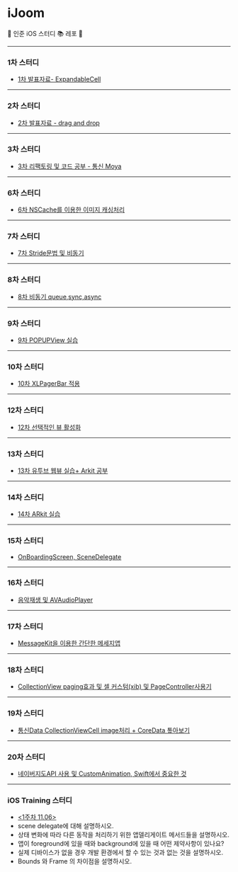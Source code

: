 # iJoom
📱 인준 iOS 스터디 📚 레포 📱
***
### 1차 스터디
* [1차 발표자료- ExpandableCell](https://github.com/iOS-SOPT-iNNovation/iJoom/blob/master/1차%20발표내용%20(ExpandableCell).md)



***


### 2차 스터디
* [2차 발표자료 - drag and drop](https://github.com/iOS-SOPT-iNNovation/iJoom/blob/master/2차%20스터디%20내용.md)



***

### 3차 스터디
* [3차 리팩토링 및 코드 공부 - 통신 Moya](https://github.com/iOS-SOPT-iNNovation/iJoom/blob/master/3차%20스터디.md)



***

### 6차 스터디
* [6차 NSCache를 이용한 이미지 캐싱처리](https://github.com/iOS-SOPT-iNNovation/iJoom/blob/master/4차%20스터디%20.md)



***

### 7차 스터디

* [7차 Stride문법 및 비동기](https://github.com/iOS-SOPT-iNNovation/iJoom/blob/master/7차%20스터디.md)

***

### 8차 스터디

* [8차 비동기 queue,sync,async](https://github.com/iOS-SOPT-iNNovation/iJoom/blob/master/8차%20스터디.md)

***

### 9차 스터디

* [9차 POPUPView 실습](https://github.com/iOS-SOPT-iNNovation/iJoom/tree/master/practicePopupView)

***


### 10차 스터디

* [10차 XLPagerBar 적용](https://github.com/iOS-SOPT-iNNovation/iJoom/blob/master/10차%20스터디.md)


***


### 12차 스터디

* [12차 선택적인 뷰 활성화](https://github.com/iOS-SOPT-iNNovation/iJoom/blob/master/12차%20스터디.md)


***



### 13차 스터디

 * [13차 유투브 웹뷰 실습+ Arkit 공부](https://github.com/iOS-SOPT-iNNovation/iJoom/blob/master/13차%20스터디.md)


***



### 14차 스터디
 * [14차 ARkit 실습](https://github.com/iOS-SOPT-iNNovation/iJoom/blob/master/14차%20스터디.md)


***

### 15차 스터디
 * [OnBoardingScreen, SceneDelegate](https://github.com/iOS-SOPT-iNNovation/iJoom/blob/master/15차%20스터디.md)
 
 
 ***
 
 
 ### 16차 스터디
 * [음악재생 및 AVAudioPlayer](https://github.com/iOS-SOPT-iNNovation/iJoom/blob/master/16차%20스터디.md)


***


### 17차 스터디
 * [MessageKit을 이용한 간단한 메세지앱](https://github.com/iOS-SOPT-iNNovation/iJoom/blob/master/17차%20스터디.md)
 
 
 ***
 
 
 ### 18차 스터디
  * [CollectionView paging효과 및 셀 커스텀(xib) 및 PageController사용기](https://github.com/iOS-SOPT-iNNovation/iJoom/blob/master/18차%20스터디.md)


***


### 19차 스터디
 * [통신Data CollectionViewCell image처리 + CoreData 톺아보기](https://github.com/iOS-SOPT-iNNovation/iJoom/blob/master/19차%20스터디.md)
 
 
 ***
 
 ### 20차 스터디
  * [네이버지도API 사용 및 CustomAnimation, Swift에서 중요한 것](https://github.com/iOS-SOPT-iNNovation/iJoom/blob/master/20차%20스터디.md)
  
  ***
  
  ### iOS Training 스터디
  
* [<1주차 11.06>](https://github.com/iOS-SOPT-iNNovation/iOS_Traning/issues?q=is%3Aissue+is%3Aclosed)
* scene delegate에 대해 설명하시오.
* 상태 변화에 따라 다른 동작을 처리하기 위한 앱델리게이트 메서드들을 설명하시오.
* 앱이 foreground에 있을 때와 background에 있을 때 어떤 제약사항이 있나요?
* 실제 디바이스가 없을 경우 개발 환경에서 할 수 있는 것과 없는 것을 설명하시오.
* Bounds 와 Frame 의 차이점을 설명하시오.
